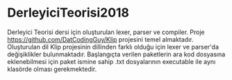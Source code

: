 # DerleyiciTeorisi2018
Derleyici Teorisi dersi için oluşturulan lexer, parser ve compiler.
Proje https://github.com/DatCodingGuy/Klip projesini temel almaktadır.
Oluşturulan dil Klip projesinin dillinden farklı olduğu için lexer ve parser'da değişiklikler bulunmaktadır.
Başlangıçta verilen paketlerin ara kod dosyasına eklenebilmesi için paket ismine sahip .txt dosyalarının executable ile aynı klasörde olması gerekmektedir.